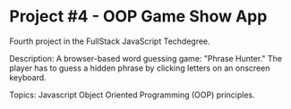 # Project #4 - OOP Game Show App

Fourth project in the FullStack JavaScript Techdegree.

Description: A browser-based word guessing game: "Phrase Hunter." The player has to guess a hidden phrase by clicking letters on an onscreen keyboard.

Topics: Javascript Object Oriented Programming (OOP) principles.
